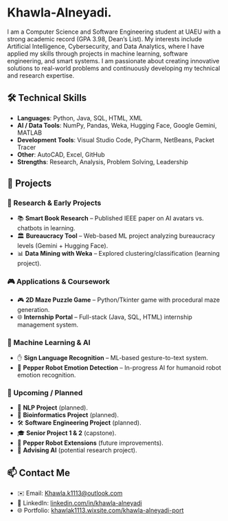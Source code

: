 # Khawla-Alneyadi.

I am a Computer Science and Software Engineering student at UAEU with a strong academic record (GPA 3.98, Dean’s List). My interests include Artificial Intelligence, Cybersecurity, and Data Analytics, where I have applied my skills through projects in machine learning, software engineering, and smart systems. I am passionate about creating innovative solutions to real-world problems and continuously developing my technical and research expertise.

## 🛠️ Technical Skills
- **Languages**: Python, Java, SQL, HTML, XML  
- **AI / Data Tools**: NumPy, Pandas, Weka, Hugging Face, Google Gemini, MATLAB  
- **Development Tools**: Visual Studio Code, PyCharm, NetBeans, Packet Tracer  
- **Other**: AutoCAD, Excel, GitHub  
- **Strengths**: Research, Analysis, Problem Solving, Leadership  

## 📂 Projects

### 📝 Research & Early Projects
- 📚 **Smart Book Research** – Published IEEE paper on AI avatars vs. chatbots in learning.
- 🏛️ **Bureaucracy Tool** – Web-based ML project analyzing bureaucracy levels (Gemini + Hugging Face).
- 📊 **Data Mining with Weka** – Explored clustering/classification (learning project).

### 🎮 Applications & Coursework
- 🎮 **2D Maze Puzzle Game** – Python/Tkinter game with procedural maze generation.
- 🌐 **Internship Portal** – Full-stack (Java, SQL, HTML) internship management system.

### 🤖 Machine Learning & AI
- ✋ **Sign Language Recognition** – ML-based gesture-to-text system.
- 🤖 **Pepper Robot Emotion Detection** – In-progress AI for humanoid robot emotion recognition.

### 🚀 Upcoming / Planned
- 💬 **NLP Project** (planned).
- 🧬 **Bioinformatics Project** (planned).
- 🛠️ **Software Engineering Project** (planned).
- 🎓 **Senior Project 1 & 2** (capstone).
- 🔧 **Pepper Robot Extensions** (future improvements).
- 📡 **Advising AI** (potential research project). 


## 📫 Contact Me
- ✉️ Email: [Khawla.k1113@outlook.com](mailto:Khawla.k1113@outlook.com)  
- 🔗 LinkedIn: [linkedin.com/in/khawla-alneyadi](https://www.linkedin.com/in/khawla-alneyadi)  
- 🌐 Portfolio: [khawlak1113.wixsite.com/khawla-alneyadi-port](https://khawlak1113.wixsite.com/khawla-alneyadi-port)  
